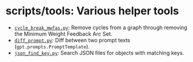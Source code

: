 # scripts/tools: Various helper tools

- [`cycle_break_mwfas.py`](cycle_break_mwfas.py): Remove cycles from a graph through
  removing the Minimum Weight Feedback Arc Set.
- [`diff_prompt.py`](diff_prompt.py): Diff between two prompt texts
  (`gpt.prompts.PromptTemplate`).
- [`json_find_key.py`](json_find_key.py): Search JSON files for objects with matching
  keys.
